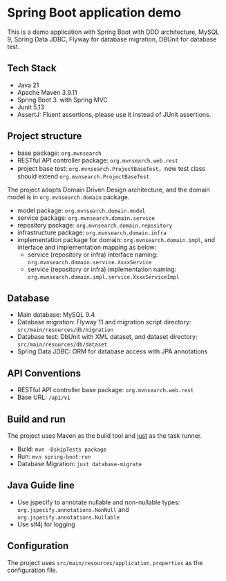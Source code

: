 # Spring Boot application demo

This is a demo application with Spring Boot with DDD architecture, MySQL 9,
Spring Data JDBC, Flyway for database migration, DBUnit for database test.

## Tech Stack

- Java 21
- Apache Maven 3.9.11
- Spring Boot 3. with Spring MVC
- Junit 5.13
- AssertJ: Fluent assertions, please use it instead of JUnit assertions.

## Project structure

- base package: `org.mvnsearch`
- RESTful API controller package: `org.mvnsearch.web.rest`
- project base test: `org.mvnsearch.ProjectBaseTest`，new test class should extend `org.mvnsearch.ProjectBaseTest`

The project adopts Domain Driven Design architecture, and the domain model is in `org.mvnsearch.domain` package.

- model package: `org.mvnsearch.domain.model`
- service package: `org.mvnsearch.domain.service`
- repository package: `org.mvnsearch.domain.repository`
- infrastructure package: `org.mvnsearch.domain.infra`
- implementation package for domain: `org.mvnsearch.domain.impl`, and interface and implementation mapping as below:
    - service (repository or infra) interface naming: `org.mvnsearch.domain.service.XxxxService`
    - service (repository or infra) implementation naming: `org.mvnsearch.domain.impl.service.XxxxServiceImpl`

## Database

- Main database: MySQL 9.4
- Database migration: Flyway 11 and migration script directory: `src/main/resources/db/migration`
- Database test: DbUnit with XML dataset, and dataset directory: `src/main/resources/db/dataset`
- Spring Data JDBC: ORM for database access with JPA annotations

## API Conventions

- RESTful API controller base package: `org.mvnsearch.web.rest`
- Base URL: `/api/v1`

## Build and run

The project uses Maven as the build tool and [just](https://github.com/casey/just) as the task runner.

- Build: `mvn -DskipTests package`
- Run: `mvn spring-boot:run`
- Database Migration: `just database-migrate`

## Java Guide line

- Use jspecify to annotate nullable and non-nullable types: `org.jspecify.annotations.NonNull` and
  `org.jspecify.annotations.Nullable`
- Use slf4j for logging

## Configuration

The project uses `src/main/resources/application.properties` as the configuration file.

